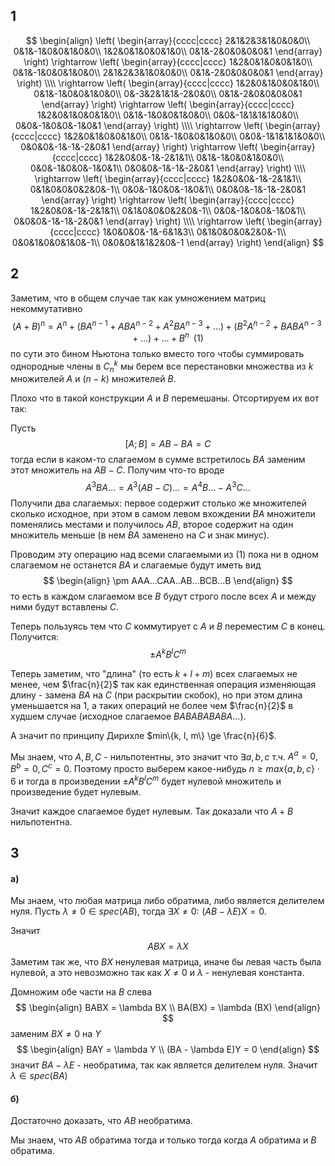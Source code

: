 ## 1
$$
\begin{align}
\left(
\begin{array}{cccc|cccc}
2&1&2&3&1&0&0&0\\
0&1&-1&0&0&1&0&0\\
1&2&0&1&0&0&1&0\\
0&1&-2&0&0&0&0&1
\end{array}
\right)
\rightarrow
\left(
\begin{array}{cccc|cccc}
1&2&0&1&0&0&1&0\\
0&1&-1&0&0&1&0&0\\
2&1&2&3&1&0&0&0\\
0&1&-2&0&0&0&0&1
\end{array}
\right)
\\\\
\rightarrow
\left(
\begin{array}{cccc|cccc}
1&2&0&1&0&0&1&0\\
0&1&-1&0&0&1&0&0\\
0&-3&2&1&1&-2&0&0\\
0&1&-2&0&0&0&0&1
\end{array}
\right)
\rightarrow
\left(
\begin{array}{cccc|cccc}
1&2&0&1&0&0&1&0\\
0&1&-1&0&0&1&0&0\\
0&0&-1&1&1&1&0&0\\
0&0&-1&0&0&-1&0&1
\end{array}
\right)
\\\\
\rightarrow
\left(
\begin{array}{cccc|cccc}
1&2&0&1&0&0&1&0\\
0&1&-1&0&0&1&0&0\\
0&0&-1&1&1&1&0&0\\
0&0&0&-1&-1&-2&0&1
\end{array}
\right)
\rightarrow
\left(
\begin{array}{cccc|cccc}
1&2&0&0&-1&-2&1&1\\
0&1&-1&0&0&1&0&0\\
0&0&-1&0&0&-1&0&1\\
0&0&0&-1&-1&-2&0&1
\end{array}
\right)
\\\\
\rightarrow
\left(
\begin{array}{cccc|cccc}
1&2&0&0&-1&-2&1&1\\
0&1&0&0&0&2&0&-1\\
0&0&-1&0&0&-1&0&1\\
0&0&0&-1&-1&-2&0&1
\end{array}
\right)
\rightarrow
\left(
\begin{array}{cccc|cccc}
1&2&0&0&-1&-2&1&1\\
0&1&0&0&0&2&0&-1\\
0&0&-1&0&0&-1&0&1\\
0&0&0&-1&-1&-2&0&1
\end{array}
\right)
\\\\
\rightarrow
\left(
\begin{array}{cccc|cccc}
1&0&0&0&-1&-6&1&3\\
0&1&0&0&0&2&0&-1\\
0&0&1&0&0&1&0&-1\\
0&0&0&1&1&2&0&-1
\end{array}
\right)
\end{align}
$$
## 2
Заметим, что в общем случае так как умножением матриц некоммутативно
$$
(A + B)^n = A^n + (BA^{n-1} + ABA^{n-2} + A^2BA^{n-3} + ...) + (B^2A^{n-2} + BABA^{n-3} + ...) + ... + B^{n} \,\,\, (1)
$$
по сути это бином Ньютона только вместо того чтобы суммировать однородные члены в $C_n^k$ мы берем все перестановки множества из $k$ множителей $A$ и $(n - k)$  множителей $B$.

Плохо что в такой конструкции $A$ и $B$ перемешаны. Отсортируем их вот так:

Пусть
$$
[A; B] = AB - BA = C
$$
тогда если в каком-то слагаемом в сумме встретилось $BA$ заменим этот множитель на $AB - C$. Получим что-то вроде
$$
A^3BA... = A^3(AB - C)... = A^4B... - A^3C...
$$
Получили два слагаемых: первое содержит столько же множителей сколько исходное, при этом в самом левом вхождении $BA$ множители поменялись местами и получилось $AB$, второе содержит на один множитель меньше (в нем $BA$ заменено на $C$ и знак минус).

Проводим эту операцию над всеми слагаемыми из $(1)$  пока ни в одном слагаемом не останется $BA$ и слагаемые будут иметь вид
$$
\begin{align}
\pm AAA...CAA..AB...BCB...B
\end{align}
$$
то есть в каждом слагаемом все $B$ будут строго после всех $A$ и между ними будут вставлены $C$.

Теперь пользуясь тем что $C$ коммутирует с $A$ и $B$ переместим $C$ в конец. Получится:
$$
\pm A^kB^lC^m
$$

Теперь заметим, что "длина" (то есть $k + l + m$) всех слагаемых не менее, чем $\frac{n}{2}$ так как единственная операция изменяющая длину - замена $BA$ на $C$ (при раскрытии скобок), но при этом длина уменьшается на 1, а таких операций не более чем $\frac{n}{2}$ в худшем случае (исходное слагаемое $BABABABABA...$).

А значит по принципу Дирихле $min\{k, l, m\} \ge \frac{n}{6}$. 

Мы знаем, что $A, B, C$ - нильпотентны, это значит что $\exists a, b, c$ т.ч. $A^a = 0, B^b = 0, C^c = 0$. Поэтому просто выберем какое-нибудь $n \ge max\{a, b, c\} \cdot 6$ и тогда в произведении $\pm A^kB^lC^m$ будет нулевой множитель и произведение будет нулевым.

Значит каждое слагаемое будет нулевым. Так доказали что $A + B$ нильпотентна.

## 3

#### а)

Мы знаем, что любая матрица либо обратима, либо является делителем нуля. Пусть $\lambda \ne 0 \in spec(AB)$, тогда $\exists X \ne 0: \,\, (AB - \lambda E)X = 0$.

Значит
$$
ABX = \lambda X
$$
Заметим так же, что $BX$ ненулевая матрица, иначе бы левая часть была нулевой, а 
это невозможно так как $X \ne 0$ и $\lambda$ - ненулевая константа.

Домножим обе части на $B$ слева
$$
\begin{align}
BABX = \lambda BX \\
BA(BX) = \lambda (BX)
\end{align}
$$
заменим $BX \ne 0$ на $Y$
$$
\begin{align}
BAY = \lambda Y \\
(BA - \lambda E)Y = 0
\end{align}
$$
значит $BA - \lambda E$ - необратима, так как является делителем нуля. Значит $\lambda \in spec(BA)$


#### б)

Достаточно доказать, что $AB$ необратима.

Мы знаем, что $AB$ обратима тогда и только тогда когда $A$ обратима и $B$ обратима.

